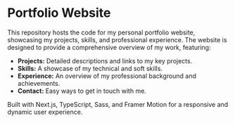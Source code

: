 # Portfolio Website

This repository hosts the code for my personal portfolio website, showcasing my projects, skills, and professional experience. The website is designed to provide a comprehensive overview of my work, featuring:

- **Projects:** Detailed descriptions and links to my key projects.
- **Skills:** A showcase of my technical and soft skills.
- **Experience:** An overview of my professional background and achievements.
- **Contact:** Easy ways to get in touch with me.

Built with Next.js, TypeScript, Sass, and Framer Motion for a responsive and dynamic user experience.
